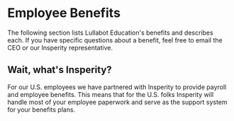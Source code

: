 # Employee Benefits

The following section lists Lullabot Education's benefits and describes each. If you have specific questions about a benefit, feel free to email the CEO or our Insperity representative.

## Wait, what's Insperity?
For our U.S. employees we have partnered with Insperity to provide payroll and employee benefits. This means that for the U.S. folks Insperity will handle most of your employee paperwork and serve as the support system for your benefits plans.

